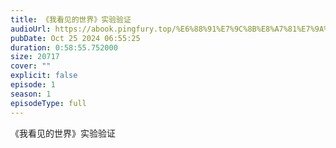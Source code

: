 ```yaml
---
title: 《我看见的世界》实验验证
audioUrl: https://abook.pingfury.top/%E6%88%91%E7%9C%8B%E8%A7%81%E7%9A%84%E4%B8%96%E7%95%8C-08-%E5%AE%9E%E9%AA%8C%E9%AA%8C%E8%AF%81-cvp9w46v.mp3
pubDate: Oct 25 2024 06:55:25
duration: 0:58:55.752000
size: 20717
cover: ""
explicit: false
episode: 1
season: 1
episodeType: full
---
```

《我看见的世界》实验验证